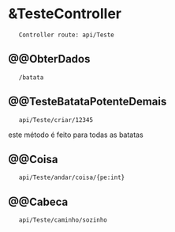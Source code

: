 # &TesteController
       Controller route: api/Teste
## @@ObterDados
       /batata
## @@TesteBatataPotenteDemais
       api/Teste/criar/12345
este método é feito para todas as batatas
## @@Coisa
       api/Teste/andar/coisa/{pe:int}
## @@Cabeca
       api/Teste/caminho/sozinho